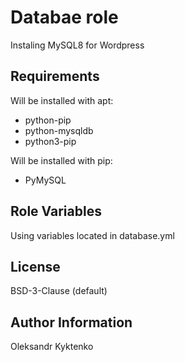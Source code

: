Databae role
=========

Instaling MySQL8 for Wordpress

Requirements
------------
Will be installed with apt:

  - python-pip
  - python-mysqldb
  - python3-pip

Will be installed with pip:

  - PyMySQL

Role Variables
--------------

Using variables located in database.yml


License
-------

BSD-3-Clause (default)

Author Information
------------------

Oleksandr Kyktenko 


